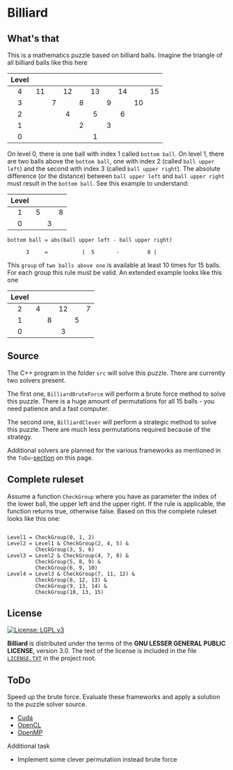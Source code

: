 # Billiard #

## What's that ##

This is a mathematics puzzle based on billiard balls. Imagine the triangle of all billiard balls like this here

| Level |       |       |       |       |       |       |       |       |       |
| :---: | :---: | :---: | :---: | :---: | :---: | :---: | :---: | :---: | :---: |
|     4 |    11 |       |    12 |       |    13 |       |    14 |       |    15 |
|     3 |       |     7 |       |     8 |       |     9 |       |    10 |       |
|     2 |       |       |     4 |       |     5 |       |     6 |       |       |
|     1 |       |       |       |     2 |       |     3 |       |       |       |
|     0 |       |       |       |       |     1 |       |       |       |       |

On level 0, there is one ball with index 1 called `bottom ball`. On level 1, there are two balls above the `bottom ball`, one with index 2 (called `ball upper left`) and the second with index 3 (called `ball upper right`). The absolute difference (or the distance) between `ball upper left` and `ball upper right` must result in the `bottom ball`. See this example to understand:

| Level |       |       |       |
| :---: | :---: | :---: | :---: |
|     1 |     5 |       |     8 |
|     0 |       |     3 |       |

```
bottom ball = abs(ball upper left - ball upper right)

      3     =           |  5       -         8 |
```

This `group` of `two balls above one` is available at least 10 times for 15 balls. For each group this rule must be valid. An extended example looks like this one

| Level |       |       |       |       |       |
| :---: | :---: | :---: | :---: | :---: | :---: |
|     2 |     4 |       |    12 |       |     7 |
|     1 |       |     8 |       |     5 |       |
|     0 |       |       |     3 |       |       |

## Source ##

The C++ program in the folder `src` will solve this puzzle. There are currently two solvers present. 

The first one, `BilliardBruteForce` will perform a brute force method to solve this puzzle. There is a huge amount of permutations for all 15 balls - you need patience and a fast computer.

The second one, `BilliardClever` will perform a strategic method to solve this puzzle. There are much less permutations required because of the strategy.

Additional solvers are planned for the various frameworks as mentioned in the `ToDo`-[section](#ToDo) on this page.

## Complete ruleset ##

Assume a function `CheckGroup` where you have as parameter the index of the lower ball, the upper left and the upper right. If the rule is applicable, the function returns true, otherwise false. Based on this the complete ruleset looks like this one:

```

Level1 = CheckGroup(0, 1, 2)
Level2 = Level1 & CheckGroup(2, 4, 5) &
         CheckGroup(3, 5, 6)
Level3 = Level2 & CheckGroup(4, 7, 8) &
         CheckGroup(5, 8, 9) &
         CheckGroup(6, 9, 10)
Level4 = Level3 & CheckGroup(7, 11, 12) &
         CheckGroup(8, 12, 13) &
         CheckGroup(9, 13, 14) &
         CheckGroup(10, 13, 15)
```

## License ##

[![License: LGPL v3](https://img.shields.io/badge/License-LGPL%20v3-blue.svg)](http://www.gnu.org/licenses/lgpl-3.0 "LGPL-3.0")

**Billiard** is distributed under the terms of the **GNU LESSER GENERAL PUBLIC LICENSE**, version 3.0. The text of the license is included in the file [<code>LICENSE.TXT</code>](https://github.com/ThirtySomething/YAIP/blob/master/LICENSE.TXT "LGPL-3.0") in the project root.

## <a name="ToDo"></a>ToDo ##

Speed up the brute force. Evaluate these frameworks and apply a solution to the puzzle solver source.

* [Cuda](https://developer.nvidia.com/about-cuda)
* [OpenCL](https://www.khronos.org/opencl/)
* [OpenMP](http://www.openmp.org/)

Additional task

* Implement some clever permutation instead brute force
